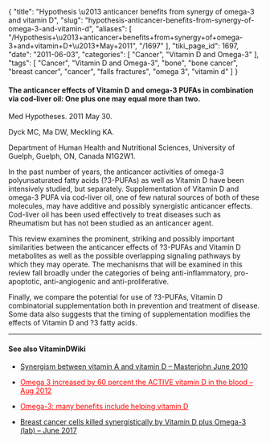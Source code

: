 {
    "title": "Hypothesis \u2013 anticancer benefits from synergy of omega-3 and vitamin D",
    "slug": "hypothesis-anticancer-benefits-from-synergy-of-omega-3-and-vitamin-d",
    "aliases": [
        "/Hypothesis+\u2013+anticancer+benefits+from+synergy+of+omega-3+and+vitamin+D+\u2013+May+2011",
        "/1697"
    ],
    "tiki_page_id": 1697,
    "date": "2011-06-03",
    "categories": [
        "Cancer",
        "Vitamin D and Omega-3"
    ],
    "tags": [
        "Cancer",
        "Vitamin D and Omega-3",
        "bone",
        "bone cancer",
        "breast cancer",
        "cancer",
        "falls fractures",
        "omega 3",
        "vitamin d"
    ]
}


#### The anticancer effects of Vitamin D and omega-3 PUFAs in combination via cod-liver oil: One plus one may equal more than two.

Med Hypotheses. 2011 May 30. 

Dyck MC, Ma DW, Meckling KA.

Department of Human Health and Nutritional Sciences, University of Guelph, Guelph, ON, Canada N1G2W1.

In the past number of years, the anticancer activities of omega-3 polyunsaturated fatty acids (?3-PUFAs) as well as Vitamin D have been intensively studied, but separately. Supplementation of Vitamin D and omega-3 PUFA via cod-liver oil, one of few natural sources of both of these molecules, may have additive and possibly synergistic anticancer effects. Cod-liver oil has been used effectively to treat diseases such as Rheumatism but has not been studied as an anticancer agent. 

This review examines the prominent, striking and possibly important similarities between the anticancer effects of ?3-PUFAs and Vitamin D metabolites as well as the possible overlapping signaling pathways by which they may operate. The mechanisms that will be examined in this review fall broadly under the categories of being anti-inflammatory, pro-apoptotic, anti-angiogenic and anti-proliferative. 

Finally, we compare the potential for use of ?3-PUFAs, Vitamin D combinatorial supplementation both in prevention and treatment of disease. Some data also suggests that the timing of supplementation modifies the effects of Vitamin D and ?3 fatty acids.

---

#### See also VitaminDWiki

* [Synergism between vitamin A and vitamin D – Masterjohn June 2010](/posts/synergism-between-vitamin-a-and-vitamin-d-masterjohn)

* <a href="/posts/omega-3-increased-by-60-percent-the-active-vitamin-d-in-the-blood" style="color: red; text-decoration: underline;" title="This link has an unknown page_id: 3171">Omega 3 increased by 60 percent the ACTIVE vitamin D in the blood – Aug 2012</a>

* <a href="/posts/omega-3-many-benefits-include-helping-vitamin-d" style="color: red; text-decoration: underline;" title="This link has an unknown page_id: 3467">Omega-3: many benefits include helping vitamin D</a>

* [Breast cancer cells killed synergistically by Vitamin D plus Omega-3 (lab) – June 2017](/posts/breast-cancer-cells-killed-synergistically-by-vitamin-d-plus-omega-3-lab)
